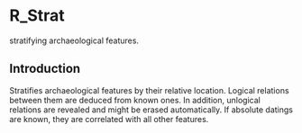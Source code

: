 # R_Strat
stratifying archaeological features.

## Introduction
Stratifies archaeological features by their relative 
    location. Logical relations between them are deduced from known
    ones. In addition, unlogical relations are revealed and might be 
    erased automatically. If absolute datings are known, they are 
    correlated with all other features.

